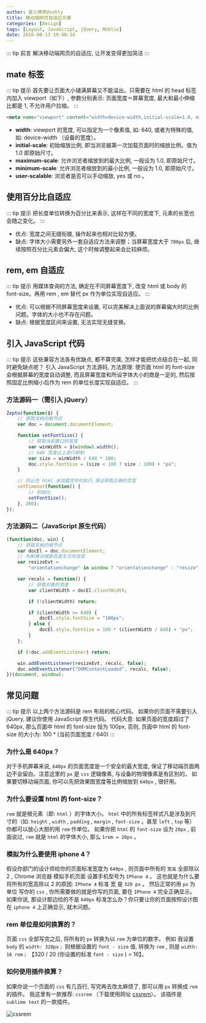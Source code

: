 ```yaml
---
author: 星火燎原@vxhly
title: 移动端网页自适应方案
categories: [design]
tags: [Layout, JavaScript, jQuery, Moblie]
date: 2016-08-13 19:40:34
---
```


::: tip 前言
解决移动端网页的自适应, 让开发变得更加简洁
:::
<!-- more -->

## mate 标签

::: tip 提示
首先要让页面大小铺满屏幕又不能溢出。只需要在 html 的 head 标签内加入 viewport（如下）, 参数分别表示: 页面宽度＝屏幕宽度, 最大和最小伸缩比都是 1, 不允许用户拉缩。
:::

``` html
<meta name="viewport" content="width=device-width,initial-scale=1.0, minimum-scale=1.0, maximum-scale=1.0, user-scalable=no">
```

* **width**: viewport 的宽度, 可以指定为一个像素值, 如: 640, 或者为特殊的值, 如: device-width （设备的宽度）。
* **initial-scale**: 初始缩放比例, 即当浏览器第一次加载页面时的缩放比例。值为 1.0 即原始尺寸。
* **maximum-scale**: 允许浏览者缩放到的最大比例, 一般设为 1.0, 即原始尺寸。
* **minimum-scale**: 允许浏览者缩放到的最小比例, 一般设为 1.0, 即原始尺寸。
* **user-scalable**: 浏览者是否可以手动缩放, yes 或 no 。

## 使用百分比自适应

::: tip 提示
把长度单位转换为百分比来表示, 这样在不同的宽度下, 元素的长宽也会随之变化。
:::

* 优点: 宽度之间无缝衔接, 操作起来也相对比较方便。
* 缺点: 字体大小需要另外一套自适应方法来调整；当屏幕宽度大于 `700px` 后, 继续按照百分比元素会偏大, 这个时候调整起来会比较麻烦。

## rem, em 自适应

::: tip 提示
用媒体查询的方法, 确定在不同屏幕宽度下, 改变 html 或 body 的 font-size。再用 rem , em 替代 px 作为单位实现自适应。
:::

* 优点: 可以根据不同屏幕宽度来设置, 可以完美解决上面说的屏幕偏大时的比例问题。字体的大小也不存在问题。
* 缺点: 根据宽度区间来设置, 无法实现无缝变换。

## 引入 JavaScript 代码

::: tip 提示
这些兼容方法各有优缺点, 都不算完美, 怎样才能把优点结合在一起, 同时避免缺点呢？ 引入 JavaScript 方法源码, 方法原理: 使页面 html 的 font-size 会根据屏幕的宽度自动调整, 而且屏幕宽度和所设字体大小的商是一定的, 然后按照固定比例缩小后作为 rem 的单位长度实现自适应。
:::

### 方法源码一（需引入 jQuery）

``` javascript
Zepto(function($) {
    // 获取文档的根节点
    var doc = document.documentElement;

    function setFontSize() {
        // 获取当前窗口的宽度
        var winWidth = $(window).width();
        // 640 宽度以上进行限制
        var size = winWidth / 640 * 100;
        doc.style.fontSize = (size < 100 ? size : 100) + "px";
    }

    // 防止在 html 未加载完毕时执行,保证获取正确的页宽
    setTimeout(function() {
        // 初始化
        setFontSize();
    }, 200);
});
```

### 方法源码二（JavaScript 原生代码）

``` javascript
(function(doc, win) {
    // 获取文档的根节点
    var docEl = doc.documentElement;
    // 判断移动端是否发生方向改变
    var resizeEvt =
        "orientationchange" in window ? "orientationchange" : "resize";

    var recalc = function() {
        // 获取对象的宽度
        var clientWidth = docEl.clientWidth;

        if (!clientWidth) return;

        if (clientWidth >= 640) {
            docEl.style.fontSize = "100px";
        } else {
            docEl.style.fontSize = 100 * (clientWidth / 640) + "px";
        }
    };

    if (!doc.addEventListener) return;

    win.addEventListener(resizeEvt, recalc, false);
    doc.addEventListener("DOMContentLoaded", recalc, false);
})(document, window);
```

## 常见问题

::: tip 提示
以上两个方法源码是 rem 布局的核心代码。 如果你的页面不需要引入 jQuery, 建议你使用 JavaScript 原生代码。 代码大意:  如果页面的宽度超过了 640px, 那么页面中 html 的 font-size 恒为 100px, 否则, 页面中 html 的 font-size 的大小为:  100 * (当前页面宽度 / 640)
:::

### 为什么是 640px？

对于手机屏幕来说, `640px` 的页面宽度是一个安全的最大宽度, 保证了移动端页面两边不会留白。注意这里的 `px` 是 `css` 逻辑像素, 与设备的物理像素是有区别的。 如果要切移动端页面, 你可以先把效果图宽度等比例缩放到 `640px` , 很好用。

### 为什么要设置 html 的 font-size？

`rem` 就是根元素（即:  `html` ）的字体大小。 `html` 中的所有标签样式凡是涉及到尺寸的（如:  `height` , `width` , `padding` , `margin` , `font-size` 。甚至 `left` , `top` 等）你都可以放心大胆的用 `rem` 作单位。 如果你把 `html` 的 `font-size` 设为 `20px` , 前面说过, `rem` 就是 `html` 的字体大小, 那么 `1rem = 20px` 。

### 模拟为什么要使用 iphone 4？

假设你部门的设计师给你的页面标准宽度为 `640px` , 则页面中所有的 `宽高` 全部除以 2 , Chrome 浏览器 模拟手机页面 设置手机型号为 `IPhone 4` 。 这也就是为什么要将所有的宽高除以 2 的原因:  `IPhone 4` 标准 宽 是 `320 px` 。 然后正常的用 `px` 为单位 写你的 `css` , 你所需要做的就是你写的页面, 要在 `IPhone 4` 完全正确显示。 如果你说, 那设计那边给的不是 `640px` 标准怎么办？你只要让你的页面按照设计图在 `iphone 4` 上正确显示, 就木问题。

### rem 单位是如何换算的？

页面 `css` 全部写完之后, 将所有的 `px` 转换为以 `rem` 为单位的数字。 例如 我设置 `body` 的 `width: 320px；` 则根据设置的 `font - size` 值, 转换为 `rem` , 则是 `width: 16 rem；` 【320 / 20 (你设置的标准 `font - size` ) = 16】。

### 如何使用插件换算？

如果你说一个页面的 `css` 有几百行, 写完再去改太麻烦了, 那可以用 `px` 转换成 `rem` 的插件。 我这里有一款推荐:  `cssrem` （下载使用网址 [cssrem](http://github.com/flashlizi/cssrem)）。 该插件是 `sublime text` 的一款插件。<br>

![cssrem](http://oss-blog.test.upcdn.net/layout-moblie.gif)

